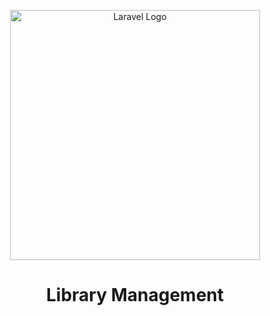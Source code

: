 <link rel="stylesheet" href="https://www.w3schools.com/w3css/4/w3.css">
    <link rel="stylesheet" href="https://cdnjs.cloudflare.com/ajax/libs/font-awesome/4.7.0/css/font-awesome.min.css">

<p align="center"><a href="https://laravel.com" target="_blank"><img src="https://raw.githubusercontent.com/laravel/art/master/logo-lockup/5%20SVG/2%20CMYK/1%20Full%20Color/laravel-logolockup-cmyk-red.svg" width="400" alt="Laravel Logo"></a></p>

<h1 align="center"><i class="fa fa-book"></i> Library Management </h1>

